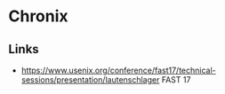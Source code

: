 # Chronix

<database-detail dbname="chronix"></database-detail>

## Links

- https://www.usenix.org/conference/fast17/technical-sessions/presentation/lautenschlager FAST 17